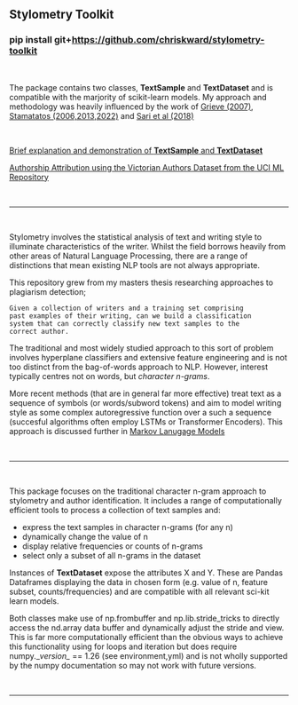 ## Stylometry Toolkit
### pip install git+https://github.com/chriskward/stylometry-toolkit
<br>

The package contains two classes, **TextSample** and **TextDataset** and is compatible with the marjority of scikit-learn
models. My approach and methodology was heavily influenced by the work of [Grieve (2007)](https://www.researchgate.net/publication/301404533_Not_All_Character_N-grams_Are_Created_Equal_A_Study_in_Authorship_Attribution),
[Stamatatos (2006,2013,2022)](https://scholar.google.com/citations?user=xie8sAEAAAAJ&hl=en) and [Sari et al (2018)](https://aclanthology.org/C18-1029/)

<br>


[Brief explanation and demonstration of **TextSample** and **TextDataset**](demo.ipynb)

[Authorship Attribution using the Victorian Authors Dataset from the UCI ML Repository](authorship-attribution.ipynb)



<br>

***
<br>

Stylometry involves the statistical analysis of text and writing style to illuminate characteristics of the writer.
Whilst the field borrows heavily from other areas of Natural Language Processing, there are a range of distinctions
that mean existing NLP tools are not always appropriate.

This repository grew from my masters thesis researching approaches to plagiarism detection;

    Given a collection of writers and a training set comprising 
    past examples of their writing, can we build a classification
    system that can correctly classify new text samples to the
    correct author.


The traditional and most widely studied approach to this sort of problem involves hyperplane classifiers and 
extensive feature engineering and is not too distinct from the bag-of-words approach to NLP. However, interest typically
centres not on words, but *character n-grams*.

More recent methods (that are in general far more effective) treat text as a sequence of symbols (or words/subword tokens)
and aim to model writing style as some complex autoregressive function over a such a sequence (succesful algorithms often
employ LSTMs or Transformer Encoders). This approach is discussed further in [Markov Lanugage Models](/markov-language-models)


<br>

****
<br>

This package focuses on the traditional character n-gram approach to stylometry and author identification. It includes 
a range of computationally efficient tools to process a collection of text samples and:

* express the text samples in character n-grams (for any n)
* dynamically change the value of n
* display relative frequencies or counts of n-grams
* select only a subset of all n-grams in the dataset

Instances of **TextDataset** expose the attributes X and Y. These are Pandas Dataframes displaying the data 
in chosen form (e.g. value of n, feature subset, counts/frequencies) and are compatible with all relevant sci-kit learn
models.

Both classes make use of np.frombuffer and np.lib.stride_tricks to directly access the nd.array data buffer and
dynamically adjust the stride and view. This is far more computationally efficient than the obvious ways to achieve this
functionality using for loops and iteration but does require numpy.__version\__ == 1.26 (see environment,yml) and is not
wholly supported by the numpy documentation so may not work with future versions.

<br>

****
<br>
